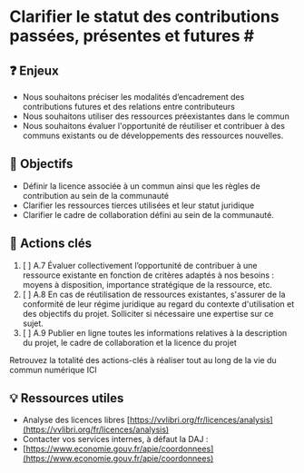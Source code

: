 # Clarifier le statut des contributions passées, présentes et futures \#

## ❓ Enjeux

* Nous souhaitons préciser les modalités d’encadrement des contributions futures et des relations entre contributeurs
* Nous souhaitons utiliser des ressources préexistantes dans le commun
* Nous souhaitons évaluer l'opportunité de réutiliser et contribuer à des communs existants ou de développements des ressources nouvelles.

## 🎯 Objectifs

* Définir la licence associée à un commun ainsi que les règles de contribution au sein de la communauté
* Clarifier les ressources tierces utilisées et leur statut juridique
* Clarifier le cadre de collaboration défini au sein de la communauté.

## 📑 Actions clés

1. [ ] A.7 Évaluer collectivement l’opportunité de contribuer à une ressource existante en fonction de critères adaptés à nos besoins : moyens à disposition, importance stratégique de la ressource, etc.
2. [ ] A.8 En cas de réutilisation de ressources existantes, s'assurer de la conformité de leur régime juridique au regard du contexte d'utilisation et des objectifs du projet. Solliciter si nécessaire une expertise sur ce sujet.
3. [ ] A.9 Publier en ligne toutes les informations relatives à la description du projet, le cadre de collaboration et la licence du projet

Retrouvez la totalité des actions-clés à réaliser tout au long de la vie du commun numérique ICI

## 💡 Ressources utiles

* Analyse des licences libres [https://vvlibri.org/fr/licences/analysis](https://vvlibri.org/fr/licences/analysis)
* Contacter vos services internes, à défaut la DAJ :
* [https://www.economie.gouv.fr/apie/coordonnees](https://www.economie.gouv.fr/apie/coordonnees)

